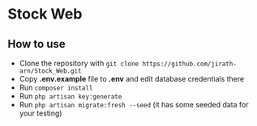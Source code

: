 # Stock Web

## How to use

- Clone the repository with `git clone https://github.com/jirath-arn/Stock_Web.git`
- Copy __.env.example__ file to __.env__ and edit database credentials there
- Run `composer install`
- Run `php artisan key:generate`
- Run `php artisan migrate:fresh --seed` (it has some seeded data for your testing)